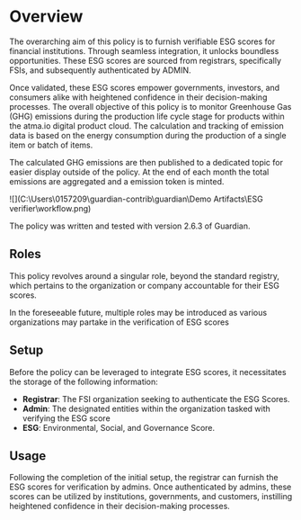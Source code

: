 # Overview 
The overarching aim of this policy is to furnish verifiable ESG scores for financial institutions. Through seamless integration, it unlocks boundless opportunities. These ESG scores are sourced from registrars, specifically FSIs, and subsequently authenticated by ADMIN.

Once validated, these ESG scores empower governments, investors, and consumers alike with heightened confidence in their decision-making processes.
The overall objective of this policy is to monitor Greenhouse Gas (GHG) emissions during the production life cycle stage for products within the atma.io digital product cloud. The calculation and tracking of emission data is based on the energy consumption during the production of a single item or batch of items.

The calculated GHG emissions are then published to a dedicated topic for easier display outside of the policy. At the end of each month the total emissions are aggregated and a emission token is minted. 

![](C:\Users\0157209\guardian-contrib\guardian\Demo Artifacts\ESG verifier\workflow.png)

The policy was written and tested with version 2.6.3 of Guardian.   

## Roles

This policy revolves around a singular role, beyond the standard registry, which pertains to the organization or company accountable for their ESG scores.

In the foreseeable future, multiple roles may be introduced as various organizations may partake in the verification of ESG scores

## Setup


Before the policy can be leveraged to integrate ESG scores, it necessitates the storage of the following information:

- **Registrar**: The FSI organization seeking to authenticate the ESG Scores.
- **Admin**:  The designated entities within the organization tasked with verifying the ESG score
- **ESG**: Environmental, Social, and Governance Score.

## Usage

Following the completion of the initial setup, the registrar can furnish the ESG scores for verification by admins. Once authenticated by admins, these scores can be utilized by institutions, governments, and customers, instilling heightened confidence in their decision-making processes.


